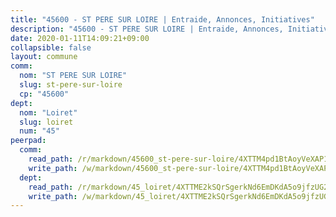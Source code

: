 ```yaml
---
title: "45600 - ST PERE SUR LOIRE | Entraide, Annonces, Initiatives"
description: "45600 - ST PERE SUR LOIRE | Entraide, Annonces, Initiatives"
date: 2020-01-11T14:09:21+09:00
collapsible: false
layout: commune
comm:
  nom: "ST PERE SUR LOIRE"
  slug: st-pere-sur-loire
  cp: "45600"
dept:
  nom: "Loiret"
  slug: loiret
  num: "45"
peerpad:
  comm:
    read_path: /r/markdown/45600_st-pere-sur-loire/4XTTM4pd1BtAoyVeXAP12MoiroxeUuFqHAekGjmvJ6tLbQS1w
    write_path: /w/markdown/45600_st-pere-sur-loire/4XTTM4pd1BtAoyVeXAP12MoiroxeUuFqHAekGjmvJ6tLbQS1w-K3TgUPa1Cq5agkWqX6p5JqVmc25iLJEKWvcrKgvZiXkPz2DnNcT51HSzjVw1nondm9UpjzxG4AbiQN8TCua7B6RzBP6S8BJ5qJRLB6ddSHnFT74XEvhhEC4cGrwECdYe2yrqxmxu
  dept:
    read_path: /r/markdown/45_loiret/4XTTME2kSQrSgerkNd6EmDKdA5o9jfzUG2SAG8C2qVYb3YXN4
    write_path: /w/markdown/45_loiret/4XTTME2kSQrSgerkNd6EmDKdA5o9jfzUG2SAG8C2qVYb3YXN4-K3TgULpEDoP6p5UphGUnEGQQDb2AQTj81Z2trE1ZVsdtBZSXUbkVLE9oEias3DdMz5vmgxRH8ErfnuyVj2VYfJxxhBMoq5ZxQCDrb2jTVFkww5uEThgDKwT8pF9LfJGTpqNraKjJ
---
```



